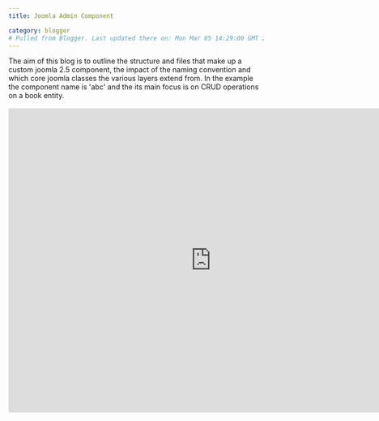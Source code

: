 ```yaml
---
title: Joomla Admin Component

category: blogger
# Pulled from Blogger. Last updated there on: Mon Mar 05 14:29:00 GMT 2012
---
```

The aim of this blog is to outline the structure and files that make up a custom joomla 2.5 component, the impact of the naming convention and which core joomla classes the various layers extend from. In the example the component name is 'abc' and the its main focus is on CRUD operations on a book entity.<br /><br /><iframe frameborder="0" height="600" src="https://docs.google.com/spreadsheet/pub?key=0AmvAt7ZNIJJDdFQ4em9HNFpvazc1a1I4SmpOTHNHb1E&amp;single=true&amp;gid=0&amp;output=html&amp;widget=true" width="800"></iframe>

